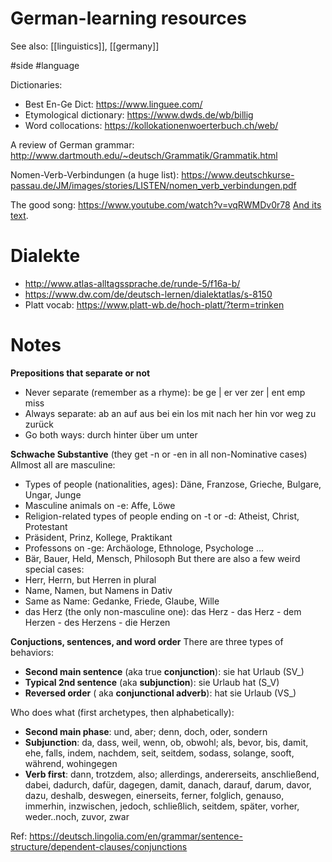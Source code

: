 # German-learning resources

See also: [[linguistics]], [[germany]]

#side #language


Dictionaries:
* Best En-Ge Dict: https://www.linguee.com/
* Etymological dictionary: https://www.dwds.de/wb/billig
* Word collocations: https://kollokationenwoerterbuch.ch/web/

A review of German grammar:
http://www.dartmouth.edu/~deutsch/Grammatik/Grammatik.html

Nomen-Verb-Verbindungen (a huge list):
https://www.deutschkurse-passau.de/JM/images/stories/LISTEN/nomen_verb_verbindungen.pdf

The good song:
https://www.youtube.com/watch?v=vqRWMDv0r78
[And its text](https://genius.com/Kaptn-peng-and-die-tentakel-von-delphi-der-anfang-ist-nah-lyrics).

# Dialekte

* http://www.atlas-alltagssprache.de/runde-5/f16a-b/
* https://www.dw.com/de/deutsch-lernen/dialektatlas/s-8150
* Platt vocab: https://www.platt-wb.de/hoch-platt/?term=trinken

# Notes

**Prepositions that separate or not**
* Never separate (remember as a rhyme): be ge | er ver zer | ent emp miss
* Always separate: ab an auf aus bei ein los mit nach her hin vor weg zu zurück
* Go both ways: durch hinter über um unter

**Schwache Substantive** (they get -n or -en in all non-Nominative cases)
Allmost all are masculine:
* Types of people (nationalities, ages): Däne, Franzose, Grieche, Bulgare, Ungar, Junge
* Masculine animals on -e: Affe, Löwe
* Religion-related types of people ending on -t or -d: Atheist, Christ, Protestant
* Präsident, Prinz, Kollege, Praktikant
* Professons on -ge: Archäologe, Ethnologe, Psychologe …
* Bär, Bauer, Held, Mensch, Philosoph
But there are also a few weird special cases:
* Herr, Herrn, but Herren in plural
* Name, Namen, but Namens in Dativ
* Same as Name: Gedanke, Friede, Glaube, Wille
* das Herz (the only non-masculine one): das Herz - das Herz - dem Herzen - des Herzens - die Herzen

**Conjuctions, sentences, and word order**
There are three types of behaviors:
* **Second main sentence** (aka true **conjunction**): sie hat Urlaub (SV_)
* **Typical 2nd sentence** (aka **subjunction**): sie Urlaub hat (S_V)
* **Reversed order** ( aka **conjunctional adverb**): hat sie Urlaub (VS_)

Who does what (first archetypes, then alphabetically):
* **Second main phase**: und, aber; denn, doch, oder, sondern
* **Subjunction**: da, dass, weil, wenn, ob, obwohl; als, bevor, bis, damit, ehe, falls, indem, nachdem, seit, seitdem, sodass, solange, sooft, während, wohingegen
* **Verb first**: dann, trotzdem, also; allerdings, andererseits, anschließend, dabei, dadurch, dafür, dagegen, damit, danach, darauf, darum, davor, dazu, deshalb, deswegen, einerseits, ferner, folglich, genauso, immerhin, inzwischen, jedoch, schließlich, seitdem, später, vorher, weder..noch, zuvor, zwar

Ref:
https://deutsch.lingolia.com/en/grammar/sentence-structure/dependent-clauses/conjunctions